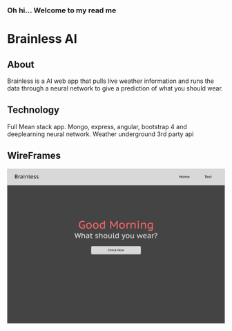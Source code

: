 ### Oh hi... Welcome to my read me

# Brainless AI


## About
Brainless is a AI web app that pulls live weather information and 
runs the data through a neural network to give a prediction of what you should wear.


## Technology
Full Mean stack app. Mongo, express, angular, bootstrap 4 and deeplearning neural network. Weather underground 3rd party api

## WireFrames

<img width="571" alt="WireFrames" src="/mockups/Desktop1.png">
